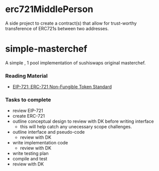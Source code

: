 # erc721MiddlePerson
A side project to create a contract(s) that allow for trust-worthy transference of ERC721s between two addresses.


# simple-masterchef
A simple , 1 pool implementation of sushiswaps original masterchef.

### Reading Material
- [EIP-721: ERC-721 Non-Fungible Token Standard](https://eips.ethereum.org/EIPS/eip-721)

### Tasks to complete
- review EIP-721
- create ERC-721
- outline conceptual design to review with DK before writing interface
    - this will help catch any unecessary scope challenges.
- outline interface and pseudo-code
    - review with DK
- write implementation code
    - review with DK
- write testing plan
- compile and test
- review with DK

